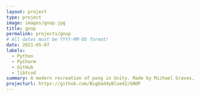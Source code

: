 ```yaml
---
layout: project
type: project
image: images/gnop.jpg
title: gnop
permalink: projects/gnop
# All dates must be YYYY-MM-DD format!
date: 2021-05-07
labels:
  - Python
  - PyCharm
  - GitHub
  - libtcod
summary: A modern recreation of pong in Unity. Made by Michael Graves, Benjamin Guzman, and Ryan Gualding.
projecturl: https://github.com/BigDaddyBlue42/GNOP
---
```

